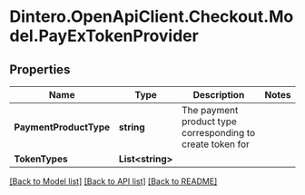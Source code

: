 # Dintero.OpenApiClient.Checkout.Model.PayExTokenProvider

## Properties

Name | Type | Description | Notes
------------ | ------------- | ------------- | -------------
**PaymentProductType** | **string** | The payment product type corresponding to create token for  | 
**TokenTypes** | **List&lt;string&gt;** |  | 

[[Back to Model list]](../README.md#documentation-for-models) [[Back to API list]](../README.md#documentation-for-api-endpoints) [[Back to README]](../README.md)


